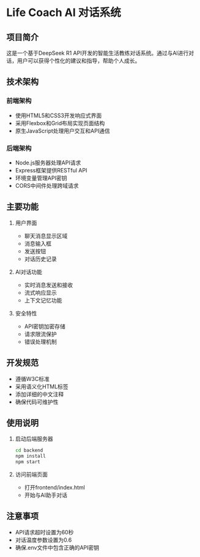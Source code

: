 # Life Coach AI 对话系统

## 项目简介
这是一个基于DeepSeek R1 API开发的智能生活教练对话系统。通过与AI进行对话，用户可以获得个性化的建议和指导，帮助个人成长。

## 技术架构
### 前端架构
- 使用HTML5和CSS3开发响应式界面
- 采用Flexbox和Grid布局实现页面结构
- 原生JavaScript处理用户交互和API通信

### 后端架构
- Node.js服务器处理API请求
- Express框架提供RESTful API
- 环境变量管理API密钥
- CORS中间件处理跨域请求

## 主要功能
1. 用户界面
   - 聊天消息显示区域
   - 消息输入框
   - 发送按钮
   - 对话历史记录

2. AI对话功能
   - 实时消息发送和接收
   - 流式响应显示
   - 上下文记忆功能

3. 安全特性
   - API密钥加密存储
   - 请求限流保护
   - 错误处理机制

## 开发规范
- 遵循W3C标准
- 采用语义化HTML标签
- 添加详细的中文注释
- 确保代码可维护性

## 使用说明
1. 启动后端服务器
   ```bash
   cd backend
   npm install
   npm start
   ```

2. 访问前端页面
   - 打开frontend/index.html
   - 开始与AI助手对话

## 注意事项
- API请求超时设置为60秒
- 对话温度参数设置为0.6
- 确保.env文件中包含正确的API密钥